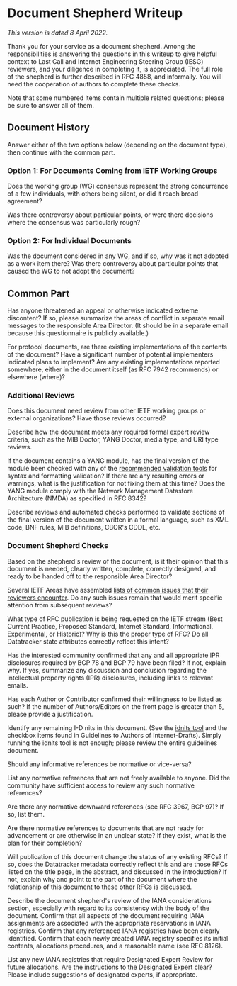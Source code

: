 # Document Shepherd Writeup

_This version is dated 8 April 2022._

Thank you for your service as a document shepherd. Among the responsibilities is answering the questions in this writeup to give helpful context to Last Call and Internet Engineering Steering Group (IESG) reviewers, and your diligence in completing it, is appreciated. The full role of the shepherd is further described in RFC 4858, and informally. You will need the cooperation of authors to complete these checks.

Note that some numbered items contain multiple related questions; please be sure to answer all of them.

## Document History

Answer either of the two options below (depending on the document type), then continue with the common part.

### Option 1: For Documents Coming from IETF Working Groups

Does the working group (WG) consensus represent the strong concurrence of a few individuals, with others being silent, or did it reach broad agreement?

Was there controversy about particular points, or were there decisions where the consensus was particularly rough?

### Option 2: For Individual Documents

Was the document considered in any WG, and if so, why was it not adopted as a work item there?
Was there controversy about particular points that caused the WG to not adopt the document?

## Common Part

Has anyone threatened an appeal or otherwise indicated extreme discontent? If so, please summarize the areas of conflict in separate email messages to the responsible Area Director. (It should be in a separate email because this questionnaire is publicly available.)

For protocol documents, are there existing implementations of the contents of the document? Have a significant number of potential implementers indicated plans to implement? Are any existing implementations reported somewhere, either in the document itself (as RFC 7942 recommends) or elsewhere (where)?

### Additional Reviews

Does this document need review from other IETF working groups or external organizations? Have those reviews occurred?

Describe how the document meets any required formal expert review criteria, such as the MIB Doctor, YANG Doctor, media type, and URI type reviews.

If the document contains a YANG module, has the final version of the module been checked with any of the [recommended validation tools](https://trac.ietf.org/trac/ops/wiki/yang-review-tools) for syntax and formatting validation? If there are any resulting errors or warnings, what is the justification for not fixing them at this time? Does the YANG module comply with the Network Management Datastore Architecture (NMDA) as specified in RFC 8342?

Describe reviews and automated checks performed to validate sections of the final version of the document written in a formal language, such as XML code, BNF rules, MIB definitions, CBOR's CDDL, etc.

### Document Shepherd Checks

Based on the shepherd's review of the document, is it their opinion that this document is needed, clearly written, complete, correctly designed, and ready to be handed off to the responsible Area Director?

Several IETF Areas have assembled [lists of common issues that their reviewers encounter](https://trac.ietf.org/trac/iesg/wiki/ExpertTopics). Do any such issues remain that would merit specific attention from subsequent reviews?

What type of RFC publication is being requested on the IETF stream (Best Current Practice, Proposed Standard, Internet Standard, Informational, Experimental, or Historic)? Why is this the proper type of RFC? Do all Datatracker state attributes correctly reflect this intent?

Has the interested community confirmed that any and all appropriate IPR disclosures required by BCP 78 and BCP 79 have been filed? If not, explain why. If yes, summarize any discussion and conclusion regarding the intellectual property rights (IPR) disclosures, including links to relevant emails.

Has each Author or Contributor confirmed their willingness to be listed as such? If the number of Authors/Editors on the front page is greater than 5, please provide a justification.

Identify any remaining I-D nits in this document. (See the [idnits tool](http://www.ietf.org/tools/idnits/) and the checkbox items found in Guidelines to Authors of Internet-Drafts). Simply running the idnits tool is not enough; please review the entire guidelines document.

Should any informative references be normative or vice-versa?

List any normative references that are not freely available to anyone. Did the community have sufficient access to review any such normative references?

Are there any normative downward references (see RFC 3967, BCP 97)? If so, list them.

Are there normative references to documents that are not ready for advancement or are otherwise in an unclear state? If they exist, what is the plan for their completion?

Will publication of this document change the status of any existing RFCs? If so, does the Datatracker metadata correctly reflect this and are those RFCs listed on the title page, in the abstract, and discussed in the introduction? If not, explain why and point to the part of the document where the relationship of this document to these other RFCs is discussed.

Describe the document shepherd's review of the IANA considerations section, especially with regard to its consistency with the body of the document. Confirm that all aspects of the document requiring IANA assignments are associated with the appropriate reservations in IANA registries. Confirm that any referenced IANA registries have been clearly identified. Confirm that each newly created IANA registry specifies its initial contents, allocations procedures, and a reasonable name (see RFC 8126).

List any new IANA registries that require Designated Expert Review for future allocations. Are the instructions to the Designated Expert clear? Please include suggestions of designated experts, if appropriate.
